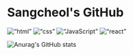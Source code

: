  <h1>Sangcheol's GitHub</h1>

<img alt=“html” src ="https://img.shields.io/badge/HTML-E34F26.svg?&style=for-the-badge&logo=HTML5&logoColor=white"/> <img alt=“css” src ="https://img.shields.io/badge/CSS-1572B6.svg?&style=for-the-badge&logo=CSS3&logoColor=white"/> <img alt=“JavaScript” src ="https://img.shields.io/badge/JavaScript-F7DF1E.svg?&style=for-the-badge&logo=JavaScript&logoColor=white"/> <img alt=“react” src ="https://img.shields.io/badge/REACT-61DAFB.svg?&style=for-the-badge&logo=REACT&logoColor=white"/>

![Anurag's GitHub stats](https://github-readme-stats.vercel.app/api?username=sangcheol-LEE&theme=vue&show_icons=true)

